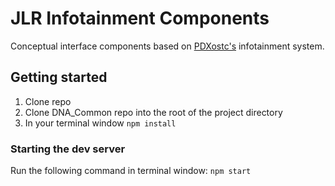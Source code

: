 # JLR Infotainment Components
Conceptual interface components based on [PDXostc's](https://github.com/PDXostc) infotainment system.

## Getting started

1. Clone repo
2. Clone DNA_Common repo into the root of the project directory
3. In your terminal window `npm install`

### Starting the dev server

Run the following command in terminal window:
```npm start```

